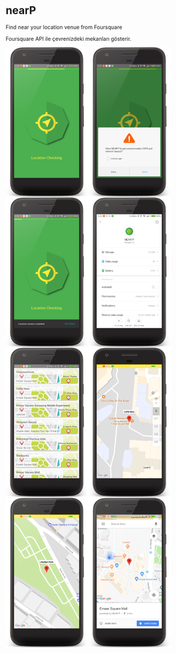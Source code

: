 # nearP
Find near your location venue from Foursquare

Foursquare API ile çevrenizdeki mekanları gösterir.


<img align="left" width="220" height="400" src="screenshot/device-2018-02-13-001919.png">
<img align="left" width="220" height="400" src="screenshot/device-2018-02-13-001750.png">
<img align="left" width="220" height="400" src="screenshot/device-2018-02-13-002009.png">
<img align="left" width="220" height="400" src="screenshot/device-2018-02-13-002100.png">
<img align="left" width="220" height="400" src="screenshot/device-2018-02-13-002140.png">
<img align="left" width="220" height="400" src="screenshot/device-2018-02-13-002209.png">
<img align="left" width="220" height="400" src="screenshot/device-2018-02-13-002239.png">
<img align="left" width="220" height="400" src="screenshot/device-2018-02-13-004736.png">
